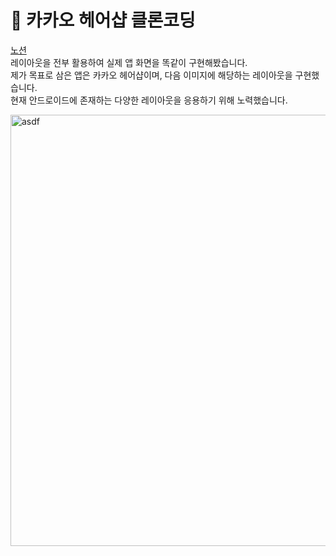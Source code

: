 # 👋 카카오 헤어샵 클론코딩   
   [노션](https://www.notion.so/f4174e6e3258493285e088bc4266a4c7)   
   레이아웃을 전부 활용하여 실제 앱 화면을 똑같이 구현해봤습니다.   
   제가 목표로 삼은 앱은 카카오 헤어샵이며, 다음 이미지에 해당하는 레이아웃을 구현했습니다.   
   현재 안드로이드에 존재하는 다양한 레이아웃을 응용하기 위해 노력했습니다.

<img width="690" alt="asdf" src="https://user-images.githubusercontent.com/89892954/133386003-90ab77e6-623f-4d03-974f-8f762e26b104.png">
